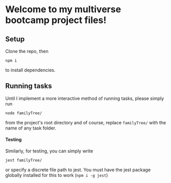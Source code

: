 # Welcome to my multiverse bootcamp project files!

## Setup
Clone the repo, then

```
npm i
```
to install dependencies.

## Running tasks
Until I implement a more interactive method of running tasks, please simply run

```
node familyTree/
```

from the project's root directory and of course, replace `familyTree/` with the name of any task folder.

#### Testing
Similarly, for testing, you can simply write 
```
jest familyTree/
```
or specify a discrete file path to jest. You must have the jest package globally installed for this to work (`npm i -g jest`)